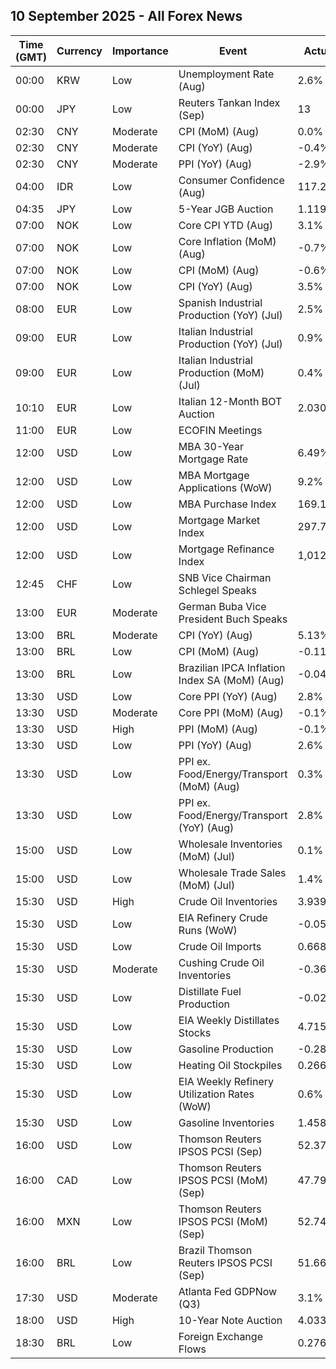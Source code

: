 ## 10 September 2025 - All Forex News

| Time (GMT) | Currency | Importance | Event | Actual | Forecast | Previous |
|------|----------|------------|-------|--------|----------|----------|
| 00:00 | KRW | Low | Unemployment Rate (Aug) | 2.6% |  | 2.5% |
| 00:00 | JPY | Low | Reuters Tankan Index (Sep) | 13 |  | 9 |
| 02:30 | CNY | Moderate | CPI (MoM) (Aug) | 0.0% | 0.1% | 0.4% |
| 02:30 | CNY | Moderate | CPI (YoY) (Aug) | -0.4% | -0.2% | 0.0% |
| 02:30 | CNY | Moderate | PPI (YoY) (Aug) | -2.9% | -2.9% | -3.6% |
| 04:00 | IDR | Low | Consumer Confidence (Aug) | 117.2 |  | 118.1 |
| 04:35 | JPY | Low | 5-Year JGB Auction | 1.119% |  | 1.056% |
| 07:00 | NOK | Low | Core CPI YTD (Aug) | 3.1% | 3.1% | 3.1% |
| 07:00 | NOK | Low | Core Inflation (MoM) (Aug) | -0.7% | -0.7% | 0.8% |
| 07:00 | NOK | Low | CPI (MoM) (Aug) | -0.6% | -0.6% | 0.8% |
| 07:00 | NOK | Low | CPI (YoY) (Aug) | 3.5% | 3.5% | 3.3% |
| 08:00 | EUR | Low | Spanish Industrial Production (YoY) (Jul) | 2.5% |  | 1.9% |
| 09:00 | EUR | Low | Italian Industrial Production (YoY) (Jul) | 0.9% |  | -0.7% |
| 09:00 | EUR | Low | Italian Industrial Production (MoM) (Jul) | 0.4% | 0.1% | 0.2% |
| 10:10 | EUR | Low | Italian 12-Month BOT Auction | 2.030% |  | 2.012% |
| 11:00 | EUR | Low | ECOFIN Meetings |  |  |  |
| 12:00 | USD | Low | MBA 30-Year Mortgage Rate | 6.49% |  | 6.64% |
| 12:00 | USD | Low | MBA Mortgage Applications (WoW) | 9.2% |  | -1.2% |
| 12:00 | USD | Low | MBA Purchase Index | 169.1 |  | 158.7 |
| 12:00 | USD | Low | Mortgage Market Index | 297.7 |  | 272.5 |
| 12:00 | USD | Low | Mortgage Refinance Index | 1,012.4 |  | 902.5 |
| 12:45 | CHF | Low | SNB Vice Chairman Schlegel Speaks |  |  |  |
| 13:00 | EUR | Moderate | German Buba Vice President Buch Speaks |  |  |  |
| 13:00 | BRL | Moderate | CPI (YoY) (Aug) | 5.13% | 5.10% | 5.23% |
| 13:00 | BRL | Low | CPI (MoM) (Aug) | -0.11% | -0.15% | 0.26% |
| 13:00 | BRL | Low | Brazilian IPCA Inflation Index SA (MoM) (Aug) | -0.04% |  | 0.35% |
| 13:30 | USD | Low | Core PPI (YoY) (Aug) | 2.8% | 3.5% | 3.4% |
| 13:30 | USD | Moderate | Core PPI (MoM) (Aug) | -0.1% | 0.3% | 0.7% |
| 13:30 | USD | High | PPI (MoM) (Aug) | -0.1% | 0.3% | 0.7% |
| 13:30 | USD | Low | PPI (YoY) (Aug) | 2.6% | 3.3% | 3.1% |
| 13:30 | USD | Low | PPI ex. Food/Energy/Transport (MoM) (Aug) | 0.3% |  | 0.6% |
| 13:30 | USD | Low | PPI ex. Food/Energy/Transport (YoY) (Aug) | 2.8% |  | 2.7% |
| 15:00 | USD | Low | Wholesale Inventories (MoM) (Jul) | 0.1% | 0.2% | 0.1% |
| 15:00 | USD | Low | Wholesale Trade Sales (MoM) (Jul) | 1.4% |  | 0.7% |
| 15:30 | USD | High | Crude Oil Inventories | 3.939M | -1.900M | 2.415M |
| 15:30 | USD | Low | EIA Refinery Crude Runs (WoW) | -0.051M |  | -0.011M |
| 15:30 | USD | Low | Crude Oil Imports | 0.668M |  | 0.434M |
| 15:30 | USD | Moderate | Cushing Crude Oil Inventories | -0.365M |  | 1.590M |
| 15:30 | USD | Low | Distillate Fuel Production | -0.024M |  | 0.036M |
| 15:30 | USD | Low | EIA Weekly Distillates Stocks | 4.715M | 0.200M | 1.681M |
| 15:30 | USD | Low | Gasoline Production | -0.285M |  | -0.109M |
| 15:30 | USD | Low | Heating Oil Stockpiles | 0.266M |  | 0.557M |
| 15:30 | USD | Low | EIA Weekly Refinery Utilization Rates (WoW) | 0.6% |  | -0.3% |
| 15:30 | USD | Low | Gasoline Inventories | 1.458M | -0.100M | -3.795M |
| 16:00 | USD | Low | Thomson Reuters IPSOS PCSI (Sep) | 52.37 |  | 53.43 |
| 16:00 | CAD | Low | Thomson Reuters IPSOS PCSI (MoM) (Sep) | 47.79 |  | 47.70 |
| 16:00 | MXN | Low | Thomson Reuters IPSOS PCSI (MoM) (Sep) | 52.74 |  | 53.15 |
| 16:00 | BRL | Low | Brazil Thomson Reuters IPSOS PCSI (Sep) | 51.66 |  | 51.04 |
| 17:30 | USD | Moderate | Atlanta Fed GDPNow (Q3) | 3.1% | 3.0% | 3.0% |
| 18:00 | USD | High | 10-Year Note Auction | 4.033% |  | 4.255% |
| 18:30 | BRL | Low | Foreign Exchange Flows | 0.276B |  | -0.231B |
